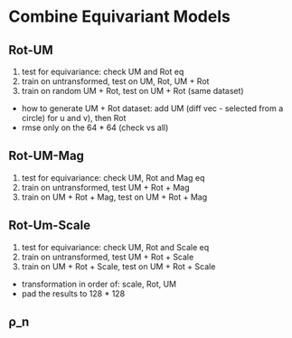 # Combine Equivariant Models

## Rot-UM
1. test for equivariance: check UM and Rot eq
2. train on untransformed, test on UM, Rot, UM + Rot
3. train on random UM + Rot, test on UM + Rot (same dataset)
  - how to generate UM + Rot dataset: add UM (diff vec - selected from a circle) for u and v), then Rot 
  - rmse only on the 64 * 64 (check vs all)

## Rot-UM-Mag
1. test for equivariance: check UM, Rot and Mag eq
2. train on untransformed, test UM + Rot + Mag
3. train on UM + Rot + Mag, test on UM + Rot + Mag

## Rot-Um-Scale
1. test for equivariance: check UM, Rot and Scale eq
2. train on untransformed, test UM + Rot + Scale
3. train on UM + Rot + Scale, test on UM + Rot + Scale
  - transformation in order of: scale, Rot, UM
  - pad the results to 128 * 128
  
## ρ_n